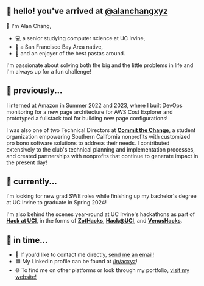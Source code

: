 ## 🍊 hello! you've arrived at [@alanchangxyz](https://github.com/alanchangxyz)

👋 I'm Alan Chang,
- 💻 a senior studying computer science at UC Irvine,
- 🌉 a San Francisco Bay Area native,
- 🍝 and an enjoyer of the best pastas around.

I'm passionate about solving both the big and the little problems in life and I'm always up for a fun challenge! 

## 🌺 previously...
I interned at Amazon in Summer 2022 and 2023, where I built DevOps monitoring for a new page architecture for AWS Cost Explorer and prototyped a fullstack tool for building new page configurations!

I was also one of two Technical Directors at **[Commit the Change](https://github.com/ctc-uci)**, a student organization empowering Southern California nonprofits with customized pro bono software solutions to address their needs. I contributed extensively to the club's technical planning and implementation processes, and created partnerships with nonprofits that continue to generate impact in the present day!

## 🚀 currently...
I'm looking for new grad SWE roles while finishing up my bachelor's degree at UC Irvine to graduate in Spring 2024!

I'm also behind the scenes year-round at UC Irvine's hackathons as part of **[Hack at UCI](https://hack.ics.uci.edu)**, in the forms of **[ZotHacks](https://zothacks.com)**, **[Hack@UCI](https://hackuci.com)**, and **[VenusHacks](https://venushacks.com)**.

## 💭 in time...

- 📧 If you'd like to contact me directly, [send me an email!](mailto:alan@alanchang.xyz)
- 🟦 My LinkedIn profile can be found at [/in/acxyz](https://linkedin.com/in/acxyz/)!
- 🌐 To find me on other platforms or look through my portfolio, [visit my website!](https://alanchang.xyz)
